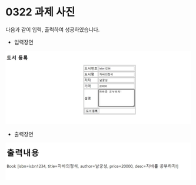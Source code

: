 # 0322 과제 사진

다음과 같이 입력, 출력하여 성공하였습니다.



- 입력장면

![image01](image/image01.jpg)



- 출력장면

![image02](image/image02.jpg)